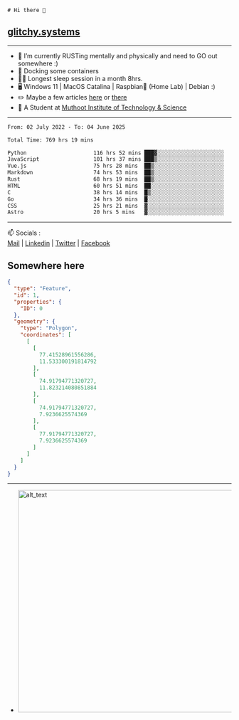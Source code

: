 ```
# Hi there 👋
```
## [glitchy.systems](https://glitchy.systems)
---

- 🌱 I’m currently RUSTing mentally and physically and need to GO out somewhere :)
- 🐋 Docking some containers
- 😶‍🌫️ Longest sleep session in a month 8hrs.
- 🖥️ Windows 11 | MacOS Catalina | Raspbian🥧 (Home Lab) | Debian :)
- ✏️ Maybe a few articles [here](https://medium.com/@advaithnarayanan8) or [there](https://medium.com/@advaithnarayanan8)
- 📑 A Student at [Muthoot Institute of Technology & Science](https://mgmits.ac.in/)



---

<!--START_SECTION:waka-->

```txt
From: 02 July 2022 - To: 04 June 2025

Total Time: 769 hrs 19 mins

Python                     116 hrs 52 mins ███▓░░░░░░░░░░░░░░░░░░░░░   15.19 %
JavaScript                 101 hrs 37 mins ███▒░░░░░░░░░░░░░░░░░░░░░   13.21 %
Vue.js                     75 hrs 28 mins  ██▒░░░░░░░░░░░░░░░░░░░░░░   09.81 %
Markdown                   74 hrs 53 mins  ██▒░░░░░░░░░░░░░░░░░░░░░░   09.73 %
Rust                       68 hrs 19 mins  ██▒░░░░░░░░░░░░░░░░░░░░░░   08.88 %
HTML                       60 hrs 51 mins  ██░░░░░░░░░░░░░░░░░░░░░░░   07.91 %
C                          38 hrs 14 mins  █▒░░░░░░░░░░░░░░░░░░░░░░░   04.97 %
Go                         34 hrs 36 mins  █░░░░░░░░░░░░░░░░░░░░░░░░   04.50 %
CSS                        25 hrs 21 mins  ▓░░░░░░░░░░░░░░░░░░░░░░░░   03.30 %
Astro                      20 hrs 5 mins   ▓░░░░░░░░░░░░░░░░░░░░░░░░   02.61 %
```

<!--END_SECTION:waka-->

---

📫 Socials :<br>
[Mail](mailto:advaith@glitchy.systems) | [Linkedin](https://www.linkedin.com/in/advaith-narayanan-a72152214/) | [Twitter](https://twitter.com/advaithnarayan) | [Facebook](https://screenmessage.com/qinq)

## Somewhere here

```geojson
{
  "type": "Feature",
  "id": 1,
  "properties": {
    "ID": 0
  },
  "geometry": {
    "type": "Polygon",
    "coordinates": [
      [
        [
          77.41528961556286,
          11.533300191814792
        ],
        [
          74.91794771320727,
          11.823214080851884
        ],
        [
          74.91794771320727,
          7.9236625574369
        ],
        [
          77.91794771320727,
          7.9236625574369
        ]
      ]
    ]
  }
}
```


--- 
- [<img alt="alt_text" width="500px" src="https://valid.x86.fr/cache/banner/xv24bv-6.png" />](https://valid.x86.fr/xv24bv)



